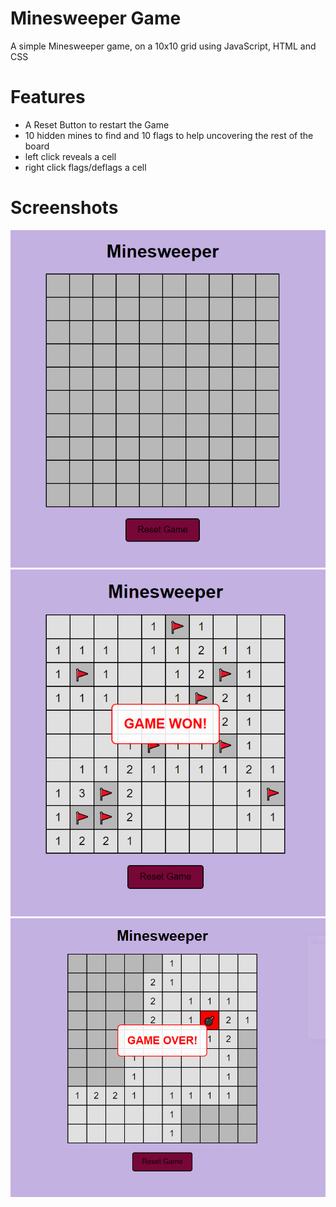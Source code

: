 # Minesweeper Game
A simple Minesweeper game, on a 10x10 grid using JavaScript, HTML and CSS

# Features 
- A Reset Button to restart the Game
- 10 hidden mines to find and 10 flags to help uncovering the rest of the board
- left click reveals a cell
- right click flags/deflags a cell

# Screenshots
![StartScreen](./Imgaes/start.PNG)
![WinningScreen](./Imgaes/won.PNG)
![LosingScreen](./Imgaes/over.PNG)